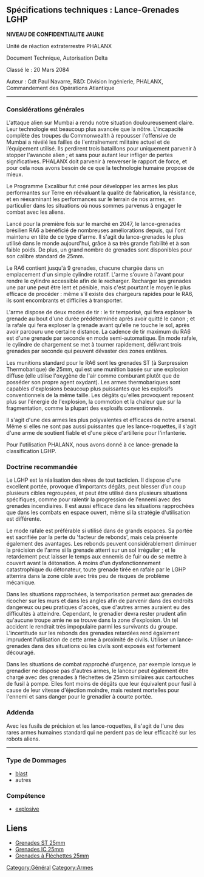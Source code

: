 ## Spécifications techniques : Lance-Grenades LGHP

**NIVEAU DE CONFIDENTIALITE JAUNE**

Unité de réaction extraterrestre PHALANX

Document Technique, Autorisation Delta

Classé le : 20 Mars 2084

Auteur : Cdt Paul Navarre, R&D: Division Ingénierie, PHALANX,
Commandement des Opérations Atlantique

------------------------------------------------------------------------

### Considérations générales

L'attaque alien sur Mumbai a rendu notre situation douloureusement
claire. Leur technologie est beaucoup plus avancée que la nôtre.
L'incapacité complète des troupes du Commonwealth à repousser
l'offensive de Mumbai a révélé les failles de l'entraînement militaire
actuel et de l’équipement utilisé. Ils perdirent trois bataillons pour
uniquement parvenir à stopper l'avancée alien ; et sans pour autant leur
infliger de pertes significatives. PHALANX doit parvenir à renverser le
rapport de force, et pour cela nous avons besoin de ce que la
technologie humaine propose de mieux.

Le Programme Excalibur fut créé pour développer les armes les plus
performantes sur Terre en réévaluant la qualité de fabrication, la
résistance, et en réexaminant les performances sur le terrain de nos
armes, en particulier dans les situations où nous sommes parvenus à
engager le combat avec les aliens.

Lancé pour la première fois sur le marché en 2047, le lance-grenades
brésilien RA6 a bénéficié de nombreuses améliorations depuis, qui l'ont
maintenu en tête de ce type d'arme. Il s'agit du lance-grenades le plus
utilisé dans le monde aujourd'hui, grâce à sa très grande fiabilité et à
son faible poids. De plus, un grand nombre de grenades sont disponibles
pour son calibre standard de 25mm.

Le RA6 contient jusqu'à 9 grenades, chacune chargée dans un emplacement
d'un simple cylindre rotatif. L'arme s'ouvre à l'avant pour rendre le
cylindre accessible afin de le recharger. Recharger les grenades une par
une peut être lent et pénible, mais c'est pourtant le moyen le plus
efficace de procéder : même s'il existe des chargeurs rapides pour le
RA6, ils sont encombrants et difficiles à transporter.

L'arme dispose de deux modes de tir : le tir temporisé, qui fera
exploser la grenade au bout d'une durée prédéterminée après avoir quitté
le canon ; et la rafale qui fera exploser la grenade avant qu'elle ne
touche le sol, après avoir parcouru une certaine distance. La cadence de
tir maximum du RA6 est d'une grenade par seconde en mode
semi-automatique. En mode rafale, le cylindre de chargement se met à
tourner rapidement, délivrant trois grenades par seconde qui peuvent
dévaster des zones entières.

Les munitions standard pour le RA6 sont les grenades ST (à Surpression
Thermobarique) de 25mm, qui est une munition basée sur une explosion
diffuse (elle utilise l'oxygène de l'air comme comburant plutôt que de
posséder son propre agent oxydant). Les armes thermobariques sont
capables d'explosions beaucoup plus puissantes que les explosifs
conventionnels de la même taille. Les dégâts qu'elles provoquent
reposent plus sur l'énergie de l'explosion, la commotion et la chaleur
que sur la fragmentation, comme la plupart des explosifs conventionnels.

Il s'agit d'une des armes les plus polyvalentes et efficaces de notre
arsenal. Même si elles ne sont pas aussi puissantes que les
lance-roquettes, il s'agit d'une arme de soutient fiable et d'une pièce
d'artillerie pour l'infanterie.

Pour l'utilisation PHALANX, nous avons donné à ce lance-grenade la
classification LGHP.

### Doctrine recommandée

Le LGHP est la réalisation des rêves de tout tacticien. Il dispose d'une
excellent portée, provoque d'importants dégâts, peut blesser d’un coup
plusieurs cibles regroupées, et peut être utilisé dans plusieurs
situations spécifiques, comme pour ralentir la progression de l'ennemi
avec des grenades incendiaires. Il est aussi efficace dans les
situations rapprochées que dans les combats en espace ouvert, même si la
stratégie d'utilisation est différente.

Le mode rafale est préférable si utilisé dans de grands espaces. Sa
portée est sacrifiée par la perte du 'facteur de rebonds', mais cela
présente également des avantages. Les rebonds peuvent considérablement
diminuer la précision de l'arme si la grenade atterri sur un sol
irrégulier ; et le retardement peut laisser le temps aux ennemis de fuir
ou de se mettre à couvert avant la détonation. A moins d'un
dysfonctionnement catastrophique du détonateur, toute grenade tirée en
rafale par le LGHP atterrira dans la zone cible avec très peu de risques
de problème mécanique.

Dans les situations rapprochées, la temporisation permet aux grenades de
ricocher sur les murs et dans les angles afin de parvenir dans des
endroits dangereux ou peu pratiques d'accès, que d'autres armes auraient
eu des difficultés à atteindre. Cependant, le grenadier devra rester
prudent afin qu'aucune troupe amie ne se trouve dans la zone
d'explosion. Un tel accident le rendrait très impopulaire parmi les
survivants du groupe. L'incertitude sur les rebonds des grenades
retardées rend également imprudent l'utilisation de cette arme à
proximité de civils. Utiliser un lance-grenades dans des situations où
les civils sont exposés est fortement découragé.

Dans les situations de combat rapproché d'urgence, par exemple lorsque
le grenadier ne dispose pas d'autres armes, le lanceur peut également
être chargé avec des grenades à fléchettes de 25mm similaires aux
cartouches de fusil à pompe. Elles font moins de dégâts que leur
équivalent pour fusil à cause de leur vitesse d'éjection moindre, mais
restent mortelles pour l'ennemi et sans danger pour le grenadier à
courte portée.

### Addenda

Avec les fusils de précision et les lance-roquettes, il s'agit de l'une
des rares armes humaines standard qui ne perdent pas de leur efficacité
sur les robots aliens.

------------------------------------------------------------------------

### Type de Dommages

- [blast](Damage/blast "wikilink")
- autres

### Compétence

- [explosive](Skills/explosive "wikilink")

## Liens

- [Grenades ST 25mm](Equipement/Munition/Grenades_ST_25mm "wikilink")
- [Grenades IC 25mm](Equipement/Munition/Grenades_IC_25mm "wikilink")
- [Grenades à Fléchettes
  25mm](Equipement/Munition/Grenades_à_Fléchettes_25mm "wikilink")

[Category:Général](Category:Général "wikilink")
[Category:Armes](Category:Armes "wikilink")